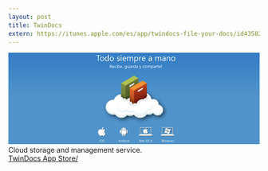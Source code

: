 ```yaml
---
layout: post
title: TwinDocs
extern: https://itunes.apple.com/es/app/twindocs-file-your-docs/id435826155?mt=8
---
```


<img src="/images/fulls/twindocs.png" class="fit image"> Cloud storage and management service.
<br /><a href="https://itunes.apple.com/es/app/twindocs-file-your-docs/id435826155?mt=8" target="_blank">TwinDocs App Store/</a>